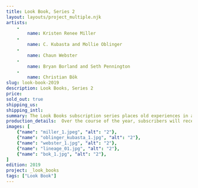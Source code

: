 ```yaml
---
title: Look Book, Series 2
layout: layouts/project_multiple.njk
artists: 
    -
        name: Kristen Renee Miller
    -
        name: C. Kubasta and Mollie Oblinger
    -
        name: Chaun Webster
    -
        name: Bryan Borland and Seth Pennington
    -
        name: Christian Bök 
slug: look-book-2019
description: Look Books, Series 2
price:
sold_out: true
shipping_us: 
shipping_intl: 
summary: The Look Books subscription series places old experiences in a new context, presenting five hybrid literary and visual texts that can be read by inserting them into the viewer and advancing the frame forward.
production_details:  Over the course of the year, subscribers will receive one viewer and five reels, mailed out bimonthly.
images: [
    {"name": "miller_1.jpeg", "alt": "2"},
    {"name": "oblinger_kubasta_1.jpg", "alt": "2"},
    {"name": "webster_1.jpg", "alt": "2"},
    {"name": "lineage_01.jpg", "alt": "2"},
    {"name": "bok_1.jpg", "alt": "2"},
]
edition: 2019
project: _look_books
tags: ["Look Book"]
---
```

